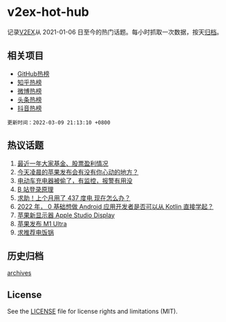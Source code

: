 # v2ex-hot-hub

 记录[V2EX](https://www.v2ex.com/)从 2021-01-06 日至今的热门话题。每小时抓取一次数据，按天[归档](archives)。
 
 ## 相关项目

- [GitHub热榜](https://github.com/snaildev/github-hot-hub)
- [知乎热榜](https://github.com/snaildev/zhihu-hot-hub)
- [微博热榜](https://github.com/snaildev/weibo-hot-hub)
- [头条热榜](https://github.com/snaildev/toutiao-hot-hub)
- [抖音热榜](https://github.com/snaildev/douyin-hot-hub)


 `更新时间：2022-03-09 21:13:10 +0800`

## 热议话题

1. [最近一年大家基金、股票盈利情况](https://www.v2ex.com/t/839064)
1. [今天凌晨的苹果发布会有没有你心动的地方？](https://www.v2ex.com/t/839002)
1. [电动车充电器被偷了，有监控，报警有用没](https://www.v2ex.com/t/839012)
1. [B 站登录原理](https://www.v2ex.com/t/839140)
1. [求助！上个月用了 437 度电 现在怎么办？](https://www.v2ex.com/t/839095)
1. [2022 年， 0 基础想做 Android 应用开发者是否可以从 Kotlin 直接学起？](https://www.v2ex.com/t/838956)
1. [苹果新显示器 Apple Studio Display](https://www.v2ex.com/t/838999)
1. [苹果发布 M1 Ultra](https://www.v2ex.com/t/838991)
1. [求推荐电饭锅](https://www.v2ex.com/t/839023)

## 历史归档

[archives](archives)

## License

See the [LICENSE](LICENSE) file for license rights and limitations (MIT).
